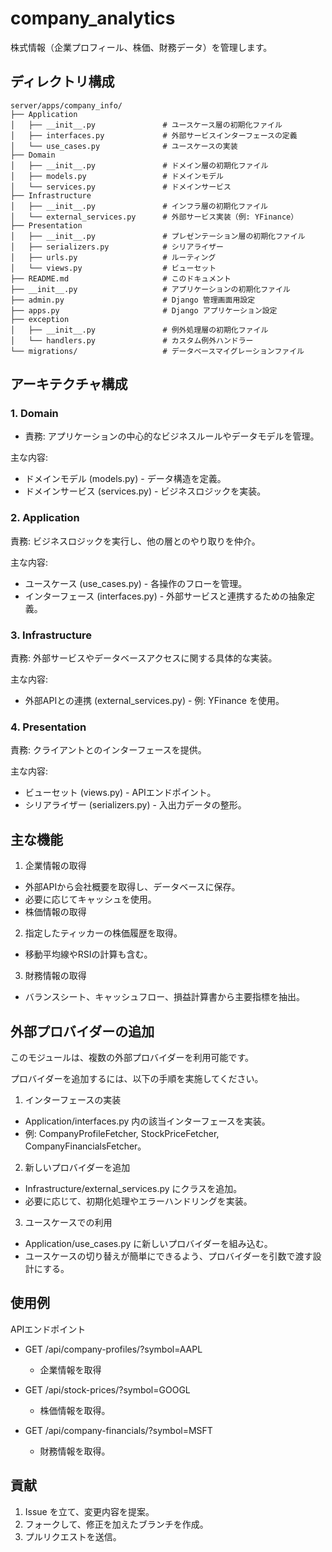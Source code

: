 # company_analytics

株式情報（企業プロフィール、株価、財務データ）を管理します。

## ディレクトリ構成
```
server/apps/company_info/
├── Application
│   ├── __init__.py               # ユースケース層の初期化ファイル
│   ├── interfaces.py             # 外部サービスインターフェースの定義
│   └── use_cases.py              # ユースケースの実装
├── Domain
│   ├── __init__.py               # ドメイン層の初期化ファイル
│   ├── models.py                 # ドメインモデル
│   └── services.py               # ドメインサービス
├── Infrastructure
│   ├── __init__.py               # インフラ層の初期化ファイル
│   └── external_services.py      # 外部サービス実装（例: YFinance）
├── Presentation
│   ├── __init__.py               # プレゼンテーション層の初期化ファイル
│   ├── serializers.py            # シリアライザー
│   ├── urls.py                   # ルーティング
│   └── views.py                  # ビューセット
├── README.md                     # このドキュメント
├── __init__.py                   # アプリケーションの初期化ファイル
├── admin.py                      # Django 管理画面用設定
├── apps.py                       # Django アプリケーション設定
├── exception
│   ├── __init__.py               # 例外処理層の初期化ファイル
│   └── handlers.py               # カスタム例外ハンドラー
└── migrations/                   # データベースマイグレーションファイル
```

## アーキテクチャ構成

### **1. Domain**

- 責務: アプリケーションの中心的なビジネスルールやデータモデルを管理。

主な内容:
- ドメインモデル (models.py) - データ構造を定義。
- ドメインサービス (services.py) - ビジネスロジックを実装。

### **2. Application**

責務: ビジネスロジックを実行し、他の層とのやり取りを仲介。

主な内容:
- ユースケース (use_cases.py) - 各操作のフローを管理。
- インターフェース (interfaces.py) - 外部サービスと連携するための抽象定義。


### **3. Infrastructure**

責務: 外部サービスやデータベースアクセスに関する具体的な実装。

主な内容:
- 外部APIとの連携 (external_services.py) - 例: YFinance を使用。


### **4. Presentation**

責務: クライアントとのインターフェースを提供。

主な内容:
- ビューセット (views.py) - APIエンドポイント。
- シリアライザー (serializers.py) - 入出力データの整形。


## 主な機能

1. 企業情報の取得

- 外部APIから会社概要を取得し、データベースに保存。
- 必要に応じてキャッシュを使用。
- 株価情報の取得

2. 指定したティッカーの株価履歴を取得。
- 移動平均線やRSIの計算も含む。

3. 財務情報の取得
- バランスシート、キャッシュフロー、損益計算書から主要指標を抽出。

## 外部プロバイダーの追加
このモジュールは、複数の外部プロバイダーを利用可能です。

プロバイダーを追加するには、以下の手順を実施してください。

1. インターフェースの実装

- Application/interfaces.py 内の該当インターフェースを実装。
- 例: CompanyProfileFetcher, StockPriceFetcher, CompanyFinancialsFetcher。

2. 新しいプロバイダーを追加

- Infrastructure/external_services.py にクラスを追加。
- 必要に応じて、初期化処理やエラーハンドリングを実装。

3. ユースケースでの利用

- Application/use_cases.py に新しいプロバイダーを組み込む。
- ユースケースの切り替えが簡単にできるよう、プロバイダーを引数で渡す設計にする。

## 使用例
APIエンドポイント
- GET /api/company-profiles/?symbol=AAPL
  - 企業情報を取得

- GET /api/stock-prices/?symbol=GOOGL
  - 株価情報を取得。

- GET /api/company-financials/?symbol=MSFT
  - 財務情報を取得。

## 貢献

1. Issue を立て、変更内容を提案。
2. フォークして、修正を加えたブランチを作成。
3. プルリクエストを送信。
